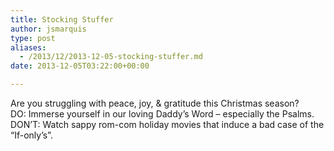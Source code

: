```yaml
---
title: Stocking Stuffer
author: jsmarquis
type: post
aliases:
  - /2013/12/2013-12-05-stocking-stuffer.md
date: 2013-12-05T03:22:00+00:00

---
```

Are you struggling with peace, joy, & gratitude this Christmas season?   
DO: Immerse yourself in our loving Daddy&#8217;s Word &#8211; especially the Psalms.  
DON&#8217;T: Watch sappy rom-com holiday movies that induce a bad case of the &#8220;If-only&#8217;s&#8221;.